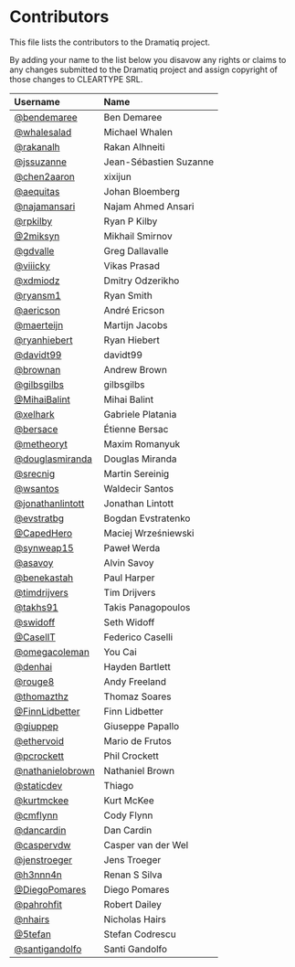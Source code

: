 # Contributors

This file lists the contributors to the Dramatiq project.

By adding your name to the list below you disavow any rights or claims
to any changes submitted to the Dramatiq project and assign copyright
of those changes to CLEARTYPE SRL.

| Username                                               | Name                   |
|:-------------------------------------------------------|:-----------------------|
| [@bendemaree](https://github.com/bendemaree)           | Ben Demaree            |
| [@whalesalad](https://github.com/whalesalad)           | Michael Whalen         |
| [@rakanalh](https://github.com/rakanalh)               | Rakan Alhneiti         |
| [@jssuzanne](https://github.com/jssuzanne)             | Jean-Sébastien Suzanne |
| [@chen2aaron](https://github.com/chen2aaron)           | xixijun                |
| [@aequitas](https://github.com/aequitas)               | Johan Bloemberg        |
| [@najamansari](https://github.com/najamansari)         | Najam Ahmed Ansari     |
| [@rpkilby](https://github.com/rpkilby)                 | Ryan P Kilby           |
| [@2miksyn](https://github.com/2miksyn)                 | Mikhail Smirnov        |
| [@gdvalle](https://github.com/gdvalle)                 | Greg Dallavalle        |
| [@viiicky](https://github.com/viiicky)                 | Vikas Prasad           |
| [@xdmiodz](https://github.com/xdmiodz)                 | Dmitry Odzerikho       |
| [@ryansm1](https://github.com/ryansm1)                 | Ryan Smith             |
| [@aericson](https://github.com/aericson)               | André Ericson          |
| [@maerteijn](https://github.com/maerteijn)             | Martijn Jacobs         |
| [@ryanhiebert](https://github.com/ryanhiebert)         | Ryan Hiebert           |
| [@davidt99](https://github.com/davidt99)               | davidt99               |
| [@brownan](https://github.com/brownan)                 | Andrew Brown           |
| [@gilbsgilbs](https://github.com/gilbsgilbs)           | gilbsgilbs             |
| [@MihaiBalint](https://github.com/MihaiBalint)         | Mihai Balint           |
| [@xelhark](https://github.com/xelhark)                 | Gabriele Platania      |
| [@bersace](https://github.com/bersace)                 | Étienne Bersac         |
| [@metheoryt](https://github.com/metheoryt)             | Maxim Romanyuk         |
| [@douglasmiranda](https://github.com/douglasmiranda)   | Douglas Miranda        |
| [@srecnig](https://github.com/srecnig)                 | Martin Sereinig        |
| [@wsantos](https://github.com/wsantos)                 | Waldecir Santos        |
| [@jonathanlintott](http://github.com/jonathanlintott)  | Jonathan Lintott       |
| [@evstratbg](https://github.com/evstratbg)             | Bogdan Evstratenko     |
| [@CapedHero](https://github.com/CapedHero)             | Maciej Wrześniewski    |
| [@synweap15](https://github.com/synweap15)             | Paweł Werda            |
| [@asavoy](https://github.com/asavoy)                   | Alvin Savoy            |
| [@benekastah](https://github.com/benekastah)           | Paul Harper            |
| [@timdrijvers](https://github.com/timdrijvers)         | Tim Drijvers           |
| [@takhs91](https://github.com/takhs91)                 | Takis Panagopoulos     |
| [@swidoff](https://github.com/swidoff)                 | Seth Widoff            |
| [@CaselIT](https://github.com/CaselIT)                 | Federico Caselli       |
| [@omegacoleman](https://github.com/omegacoleman)       | You Cai                |
| [@denhai](https://github.com/denhai)                   | Hayden Bartlett        |
| [@rouge8](https://github.com/rouge8)                   | Andy Freeland          |
| [@thomazthz](https://github.com/thomazthz)             | Thomaz Soares          |
| [@FinnLidbetter](https://github.com/FinnLidbetter)     | Finn Lidbetter         |
| [@giuppep](https://github.com/giuppep)                 | Giuseppe Papallo       |
| [@ethervoid](https://github.com/ethervoid)             | Mario de Frutos        |
| [@pcrockett](https://github.com/pcrockett)             | Phil Crockett          |
| [@nathanielobrown](https://github.com/nathanielobrown) | Nathaniel Brown        |
| [@staticdev](https://github.com/staticdev)             | Thiago                 |
| [@kurtmckee](https://github.com/kurtmckee)             | Kurt McKee             |
| [@cmflynn](https://github.com/cmflynn)                 | Cody Flynn             |
| [@dancardin](https://github.com/dancardin)             | Dan Cardin             |
| [@caspervdw](https://github.com/caspervdw)             | Casper van der Wel     |
| [@jenstroeger](https://github.com/jenstroeger/)        | Jens Troeger           |
| [@h3nnn4n](https://github.com/h3nnn4n/)                | Renan S Silva          |
| [@DiegoPomares](https://github.com/DiegoPomares/)      | Diego Pomares          |
| [@pahrohfit](https://github.com/pahrohfit/)            | Robert Dailey          |
| [@nhairs](https://github.com/nhairs)                   | Nicholas Hairs         |
| [@5tefan](https://github.com/5tefan/)                  | Stefan Codrescu        |
| [@santigandolfo](https://github.com/santigandolfo/)    | Santi Gandolfo         |
